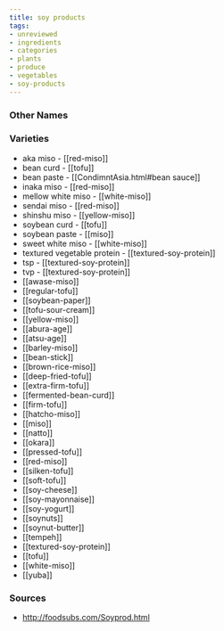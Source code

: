```yaml
---
title: soy products
tags:
- unreviewed
- ingredients
- categories
- plants
- produce
- vegetables
- soy-products
---
```



### Other Names


### Varieties

* aka miso - [[red-miso]]
* bean curd - [[tofu]]
* bean paste - [[CondimntAsia.html#bean sauce]]
* inaka miso - [[red-miso]]
* mellow white miso - [[white-miso]]
* sendai miso - [[red-miso]]
* shinshu miso - [[yellow-miso]]
* soybean curd - [[tofu]]
* soybean paste - [[miso]]
* sweet white miso - [[white-miso]]
* textured vegetable protein - [[textured-soy-protein]]
* tsp - [[textured-soy-protein]]
* tvp - [[textured-soy-protein]]
* [[awase-miso]]
* [[regular-tofu]]
* [[soybean-paper]]
* [[tofu-sour-cream]]
* [[yellow-miso]]
* [[abura-age]]
* [[atsu-age]]
* [[barley-miso]]
* [[bean-stick]]
* [[brown-rice-miso]]
* [[deep-fried-tofu]]
* [[extra-firm-tofu]]
* [[fermented-bean-curd]]
* [[firm-tofu]]
* [[hatcho-miso]]
* [[miso]]
* [[natto]]
* [[okara]]
* [[pressed-tofu]]
* [[red-miso]]
* [[silken-tofu]]
* [[soft-tofu]]
* [[soy-cheese]]
* [[soy-mayonnaise]]
* [[soy-yogurt]]
* [[soynuts]]
* [[soynut-butter]]
* [[tempeh]]
* [[textured-soy-protein]]
* [[tofu]]
* [[white-miso]]
* [[yuba]]

### Sources
* http://foodsubs.com/Soyprod.html

